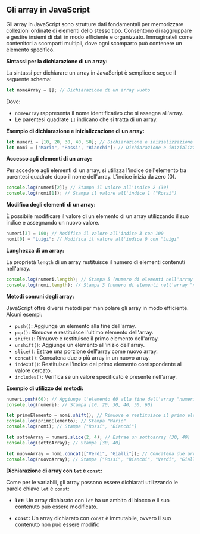 ## Gli array in JavaScript

Gli array in JavaScript sono strutture dati fondamentali per memorizzare collezioni ordinate di elementi dello stesso tipo. Consentono di raggruppare e gestire insiemi di dati in modo efficiente e organizzato. Immaginateli come contenitori a scomparti multipli, dove ogni scomparto può contenere un elemento specifico.

**Sintassi per la dichiarazione di un array:**

La sintassi per dichiarare un array in JavaScript è semplice e segue il seguente schema:

```javascript
let nomeArray = []; // Dichiarazione di un array vuoto
```

Dove:

* `nomeArray` rappresenta il nome identificativo che si assegna all'array.
* Le parentesi quadrate `[]` indicano che si tratta di un array.

**Esempio di dichiarazione e inizializzazione di un array:**

```javascript
let numeri = [10, 20, 30, 40, 50]; // Dichiarazione e inizializzazione con valori
let nomi = ["Mario", "Rossi", "Bianchi"]; // Dichiarazione e inizializzazione con stringhe
```

**Accesso agli elementi di un array:**

Per accedere agli elementi di un array, si utilizza l'indice dell'elemento tra parentesi quadrate dopo il nome dell'array. L'indice inizia da zero (0).

```javascript
console.log(numeri[2]); // Stampa il valore all'indice 2 (30)
console.log(nomi[1]); // Stampa il valore all'indice 1 ("Rossi")
```

**Modifica degli elementi di un array:**

È possibile modificare il valore di un elemento di un array utilizzando il suo indice e assegnando un nuovo valore.

```javascript
numeri[3] = 100; // Modifica il valore all'indice 3 con 100
nomi[0] = "Luigi"; // Modifica il valore all'indice 0 con "Luigi"
```

**Lunghezza di un array:**

La proprietà `length` di un array restituisce il numero di elementi contenuti nell'array.

```javascript
console.log(numeri.length); // Stampa 5 (numero di elementi nell'array "numeri")
console.log(nomi.length); // Stampa 3 (numero di elementi nell'array "nomi")
```

**Metodi comuni degli array:**

JavaScript offre diversi metodi per manipolare gli array in modo efficiente. Alcuni esempi:

* `push()`: Aggiunge un elemento alla fine dell'array.
* `pop()`: Rimuove e restituisce l'ultimo elemento dell'array.
* `shift()`: Rimuove e restituisce il primo elemento dell'array.
* `unshift()`: Aggiunge un elemento all'inizio dell'array.
* `slice()`: Estrae una porzione dell'array come nuovo array.
* `concat()`: Concatena due o più array in un nuovo array.
* `indexOf()`: Restituisce l'indice del primo elemento corrispondente al valore cercato.
* `includes()`: Verifica se un valore specificato è presente nell'array.

**Esempio di utilizzo dei metodi:**

```javascript
numeri.push(60); // Aggiunge l'elemento 60 alla fine dell'array "numeri"
console.log(numeri); // Stampa [10, 20, 30, 40, 50, 60]

let primoElemento = nomi.shift(); // Rimuove e restituisce il primo elemento ("Mario")
console.log(primoElemento); // Stampa "Mario"
console.log(nomi); // Stampa ["Rossi", "Bianchi"]

let sottoArray = numeri.slice(2, 4); // Estrae un sottoarray (30, 40)
console.log(sottoArray); // Stampa [30, 40]

let nuovoArray = nomi.concat(["Verdi", "Gialli"]); // Concatena due array
console.log(nuovoArray); // Stampa ["Rossi", "Bianchi", "Verdi", "Gialli"]
```

**Dichiarazione di array con `let` e `const`:**

Come per le variabili, gli array possono essere dichiarati utilizzando le parole chiave `let` e `const`:

* **`let`:** Un array dichiarato con `let` ha un ambito di blocco e il suo contenuto può essere modificato.

* **`const`:** Un array dichiarato con `const` è immutabile, ovvero il suo contenuto non può essere modific